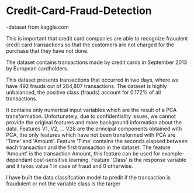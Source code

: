 # Credit-Card-Fraud-Detection

-dataset from kaggle.com

This is important that credit card companies are able to recognize frauulent credit card transactions so that the customers are not charged for the purchase that they have not done.

The dataset contains transactions made by credit cards in September 2013 by European cardholders.

This dataset presents transactions that occurred in two days, where we have 492 frauds out of 284,807 transactions. The dataset is highly unbalanced, the positive class (frauds) account for 0.172% of all transactions.

It contains only numerical input variables which are the result of a PCA transformation. Unfortunately, due to confidentiality issues, we cannot provide the original features and more background information about the data. Features V1, V2, … V28 are the principal components obtained with PCA, the only features which have not been transformed with PCA are 'Time' and 'Amount'. Feature 'Time' contains the seconds elapsed between each transaction and the first transaction in the dataset. The feature 'Amount' is the transaction Amount, this feature can be used for example-dependant cost-sensitive learning. Feature 'Class' is the response variable and it takes value 1 in case of fraud and 0 otherwise.

I have built the data classifcation model to predit if the transaction is fraudulent or not
the variable class is the targer
